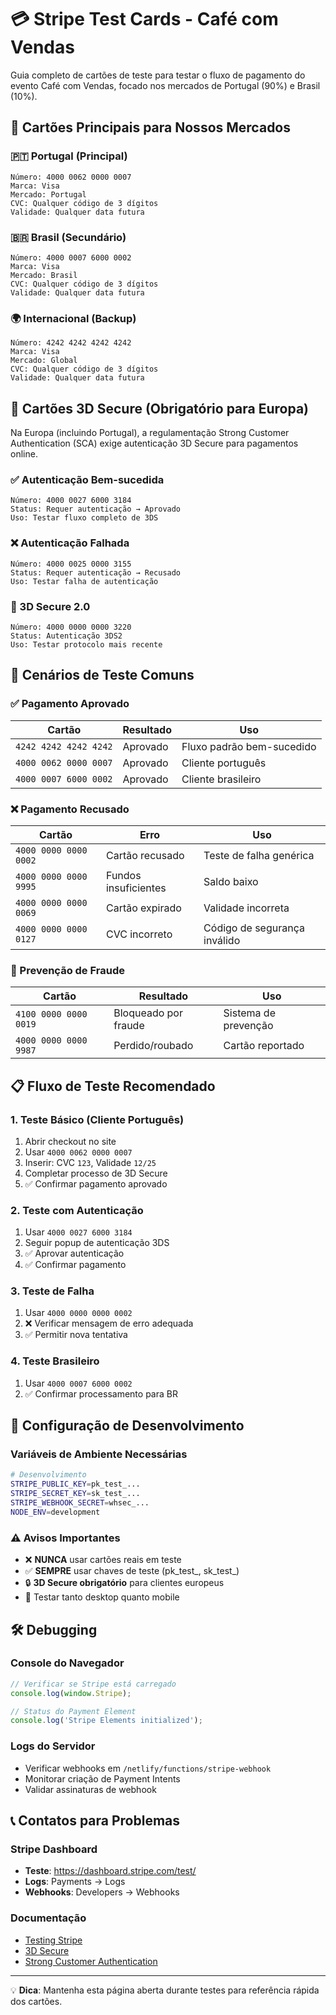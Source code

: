 # 💳 Stripe Test Cards - Café com Vendas

Guia completo de cartões de teste para testar o fluxo de pagamento do evento Café com Vendas, focado nos mercados de Portugal (90%) e Brasil (10%).

## 🎯 Cartões Principais para Nossos Mercados

### 🇵🇹 Portugal (Principal)
```
Número: 4000 0062 0000 0007
Marca: Visa
Mercado: Portugal
CVC: Qualquer código de 3 dígitos
Validade: Qualquer data futura
```

### 🇧🇷 Brasil (Secundário)
```
Número: 4000 0007 6000 0002
Marca: Visa
Mercado: Brasil
CVC: Qualquer código de 3 dígitos
Validade: Qualquer data futura
```

### 🌍 Internacional (Backup)
```
Número: 4242 4242 4242 4242
Marca: Visa
Mercado: Global
CVC: Qualquer código de 3 dígitos
Validade: Qualquer data futura
```

## 🔐 Cartões 3D Secure (Obrigatório para Europa)

Na Europa (incluindo Portugal), a regulamentação Strong Customer Authentication (SCA) exige autenticação 3D Secure para pagamentos online.

### ✅ Autenticação Bem-sucedida
```
Número: 4000 0027 6000 3184
Status: Requer autenticação → Aprovado
Uso: Testar fluxo completo de 3DS
```

### ❌ Autenticação Falhada
```
Número: 4000 0025 0000 3155
Status: Requer autenticação → Recusado
Uso: Testar falha de autenticação
```

### 🔄 3D Secure 2.0
```
Número: 4000 0000 0000 3220
Status: Autenticação 3DS2
Uso: Testar protocolo mais recente
```

## 🧪 Cenários de Teste Comuns

### ✅ Pagamento Aprovado
| Cartão | Resultado | Uso |
|--------|-----------|-----|
| `4242 4242 4242 4242` | Aprovado | Fluxo padrão bem-sucedido |
| `4000 0062 0000 0007` | Aprovado | Cliente português |
| `4000 0007 6000 0002` | Aprovado | Cliente brasileiro |

### ❌ Pagamento Recusado
| Cartão | Erro | Uso |
|--------|------|-----|
| `4000 0000 0000 0002` | Cartão recusado | Teste de falha genérica |
| `4000 0000 0000 9995` | Fundos insuficientes | Saldo baixo |
| `4000 0000 0000 0069` | Cartão expirado | Validade incorreta |
| `4000 0000 0000 0127` | CVC incorreto | Código de segurança inválido |

### 🚨 Prevenção de Fraude
| Cartão | Resultado | Uso |
|--------|-----------|-----|
| `4100 0000 0000 0019` | Bloqueado por fraude | Sistema de prevenção |
| `4000 0000 0000 9987` | Perdido/roubado | Cartão reportado |

## 📋 Fluxo de Teste Recomendado

### 1. Teste Básico (Cliente Português)
1. Abrir checkout no site
2. Usar `4000 0062 0000 0007`
3. Inserir: CVC `123`, Validade `12/25`
4. Completar processo de 3D Secure
5. ✅ Confirmar pagamento aprovado

### 2. Teste com Autenticação
1. Usar `4000 0027 6000 3184`
2. Seguir popup de autenticação 3DS
3. ✅ Aprovar autenticação
4. ✅ Confirmar pagamento

### 3. Teste de Falha
1. Usar `4000 0000 0000 0002`
2. ❌ Verificar mensagem de erro adequada
3. ✅ Permitir nova tentativa

### 4. Teste Brasileiro
1. Usar `4000 0007 6000 0002`
2. ✅ Confirmar processamento para BR

## 🔧 Configuração de Desenvolvimento

### Variáveis de Ambiente Necessárias
```bash
# Desenvolvimento
STRIPE_PUBLIC_KEY=pk_test_...
STRIPE_SECRET_KEY=sk_test_...
STRIPE_WEBHOOK_SECRET=whsec_...
NODE_ENV=development
```

### ⚠️ Avisos Importantes
- ❌ **NUNCA** usar cartões reais em teste
- ✅ **SEMPRE** usar chaves de teste (pk_test_, sk_test_)
- 🔒 **3D Secure obrigatório** para clientes europeus
- 📱 Testar tanto desktop quanto mobile

## 🛠 Debugging

### Console do Navegador
```javascript
// Verificar se Stripe está carregado
console.log(window.Stripe);

// Status do Payment Element
console.log('Stripe Elements initialized');
```

### Logs do Servidor
- Verificar webhooks em `/netlify/functions/stripe-webhook`
- Monitorar criação de Payment Intents
- Validar assinaturas de webhook

## 📞 Contatos para Problemas

### Stripe Dashboard
- **Teste**: https://dashboard.stripe.com/test/
- **Logs**: Payments → Logs
- **Webhooks**: Developers → Webhooks

### Documentação
- [Testing Stripe](https://docs.stripe.com/testing)
- [3D Secure](https://docs.stripe.com/payments/3d-secure)
- [Strong Customer Authentication](https://docs.stripe.com/strong-customer-authentication)

---

💡 **Dica**: Mantenha esta página aberta durante testes para referência rápida dos cartões.